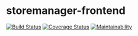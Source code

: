 # storemanager-frontend

[![Build Status](https://travis-ci.org/Maxfurry/storemanager-frontend.svg?branch=develop)](https://travis-ci.org//Maxfurry/storemanager-frontend)
[![Coverage Status](https://coveralls.io/repos/github/Maxfurry/storemanager-frontend/badge.svg?branch=develop)](https://coveralls.io/github/Maxfurry/storemanager-frontend?branch=develop)
[![Maintainability](https://api.codeclimate.com/v1/badges/904706592bfeadb8aeec/maintainability)](https://codeclimate.com/github/Maxfurry/storemanager-frontend/maintainability)